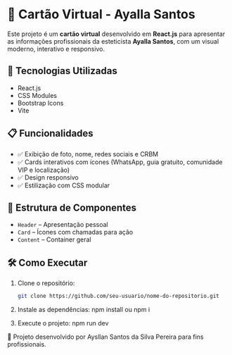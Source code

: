 # 💼 Cartão Virtual - Ayalla Santos

Este projeto é um **cartão virtual** desenvolvido em **React.js** para apresentar as informações profissionais da esteticista **Ayalla Santos**, com um visual moderno, interativo e responsivo.

## 🚀 Tecnologias Utilizadas

- React.js
- CSS Modules
- Bootstrap Icons
- Vite

## 📋 Funcionalidades

- ✅ Exibição de foto, nome, redes sociais e CRBM
- ✅ Cards interativos com ícones (WhatsApp, guia gratuito, comunidade VIP e localização)
- ✅ Design responsivo
- ✅ Estilização com CSS modular

## 📁 Estrutura de Componentes

- `Header` – Apresentação pessoal
- `Card` – Ícones com chamadas para ação
- `Content` – Container geral

## 🛠️ Como Executar

1. Clone o repositório:
   ```bash
   git clone https://github.com/seu-usuario/nome-do-repositorio.git

2. Instale as dependências:
   npm install ou npm i

3. Execute o projeto:
   npm run dev

💬 Projeto desenvolvido por Aysllan Santos da Silva Pereira para fins profissionais.
